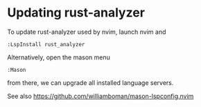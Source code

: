# Updating rust-analyzer 

To update rust-analyzer used by nvim, launch nvim and

```
:LspInstall rust_analyzer
```

Alternatively, open the mason menu 

```
:Mason
```

from there, we can upgrade all installed language servers.

See also https://github.com/williamboman/mason-lspconfig.nvim

